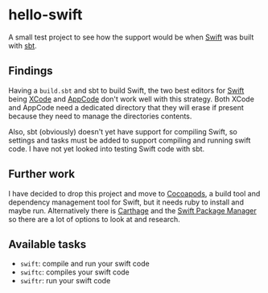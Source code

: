 # hello-swift
A small test project to see how the support would be when [Swift](https://swift.org/) was built with [sbt](https://www.scala-sbt.org/). 

## Findings
Having a `build.sbt` and sbt to build Swift, the two best editors for [Swift](https://swift.org/) being [XCode](https://developer.apple.com/xcode/) 
and [AppCode](https://www.jetbrains.com/objc/) don't work well with this strategy. Both XCode and AppCode need a dedicated directory that they will erase
if present because they need to manage the directories contents. 

Also, sbt (obviously) doesn't yet have support for compiling Swift, so settings and tasks must be added to support compiling and running swift code.
I have not yet looked into testing Swift code with sbt.

## Further work
I have decided to drop this project and move to [Cocoapods](https://cocoapods.org/), a build tool and dependency management tool for Swift, but it
needs ruby to install and maybe run. Alternatively there is [Carthage](https://github.com/Carthage/Carthage) and the [Swift Package Manager](https://swift.org/package-manager/) so there are a lot of options to look at and research.

## Available tasks
- `swift`: compile and run your swift code
- `swiftc`: compiles your swift code
- `swiftr`: run your swift code 

